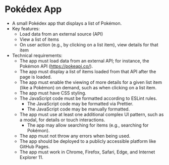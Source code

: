 # Pokédex App

- A small Pokédex app that displays a list of Pokémon.
- Key features:
    - Load data from an external source (API)
    - View a list of items
    - On user action (e.g., by clicking on a list item), view details for that item
- Technical requirements:
    - The app must load data from an external API; for instance, the Pokémon API (https://pokeapi.co/).
    - The app must display a list of items loaded from that API after the page is loaded.
    - The app must enable the viewing of more details for a given list item (like a Pokémon) on
demand, such as when clicking on a list item.
    - The app must have CSS styling.
    - The JavaScript code must be formatted according to ESLint rules.
        - The JavaScript code may be formatted via Prettier.
        - The JavaScript code may be manually formatted.
    - The app must use at least one additional complex UI pattern, such as a modal, for details or
touch interactions.
        - The app may allow searching for items (e.g., searching for Pokémon).
    - The app must not throw any errors when being used.
    - The app should be deployed to a publicly accessible platform like GitHub Pages.
    - The app must work in Chrome, Firefox, Safari, Edge, and Internet Explorer 11.
